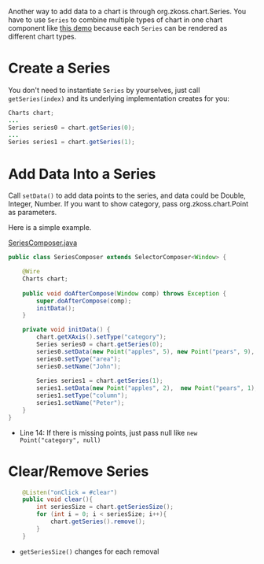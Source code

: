 

Another way to add data to a chart is through
<javadoc directory="zkcharts">org.zkoss.chart.Series</javadoc>. You have
to use `Series` to combine multiple types of chart in one chart
component like [this demo](https://www.zkoss.org/zkchartsdemo/combo)
because each `Series` can be rendered as different chart types.

# Create a Series

You don't need to instantiate `Series` by yourselves, just call
`getSeries(index)` and its underlying implementation creates for you:

```java
Charts chart;
...
Series series0 = chart.getSeries(0);
...
Series series1 = chart.getSeries(1);
```

# Add Data Into a Series

Call `setData()` to add data points to the series, and data could be
Double, Integer, Number. If you want to show category, pass
<javadoc directory="zkcharts">org.zkoss.chart.Point</javadoc> as
parameters.

Here is a simple example.

[SeriesComposer.java](https://github.com/zkoss/zkchartsessentials/blob/master/src/main/java/org/zkoss/zkcharts/essentials/SeriesComposer.java)

```java
public class SeriesComposer extends SelectorComposer<Window> {

    @Wire
    Charts chart;
    
    public void doAfterCompose(Window comp) throws Exception {
        super.doAfterCompose(comp);
        initData();
    }

    private void initData() {
        chart.getXAxis().setType("category");
        Series series0 = chart.getSeries(0);
        series0.setData(new Point("apples", 5), new Point("pears", 9), new Point("oragnes", 4), new Point("bannas", 8), new Point("grapes", 10));
        series0.setType("area");
        series0.setName("John");
        
        Series series1 = chart.getSeries(1);
        series1.setData(new Point("apples", 2),  new Point("pears", 1),new Point("oragnes", 3), new Point("bannas", 5), new Point("grapes", 9));
        series1.setType("column");
        series1.setName("Peter");
    }
}
```

- Line 14: If there is missing points, just pass null like
  `new Point("category", null)`

# Clear/Remove Series

```java
    @Listen("onClick = #clear")
    public void clear(){
        int seriesSize = chart.getSeriesSize();
        for (int i = 0; i < seriesSize; i++){
            chart.getSeries().remove();
        }
    }
```

- `getSeriesSize()` changes for each removal

